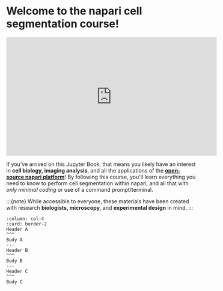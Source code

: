 # Welcome to the napari cell segmentation course!

<iframe width="560" height="315" src="https://www.youtube.com/embed/VXdFOcBCto4" title="YouTube video player" frameborder="0" allow="accelerometer; autoplay; clipboard-write; encrypted-media; gyroscope; picture-in-picture" allowfullscreen></iframe> <br>

If you've arrived on this Jupyter Book, that means you likely have an interest in **cell biology, imaging analysis**, and all the applications of the [**open-source napari platform**](https://www.napari.org)! By following this course, you'll learn everything you need to know to perform cell segmentation within napari, and all that with *only minimal coding* or use of a command prompt/terminal. 

:::{note}
While accessible to everyone, these materials have been created with research **biologists, microscopy**, and **experimental design** in mind. 
:::

````{panels}
:column: col-4
:card: border-2
Header A
^^^
Body A
---
Header B
^^^
Body B
---
Header C
^^^
Body C
````


